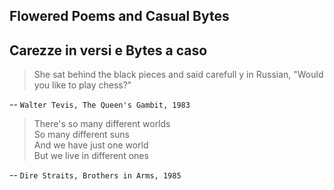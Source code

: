 ## Flowered Poems and Casual Bytes  
## Carezze in versi e Bytes a caso  
  
> She sat behind the black pieces and said carefull y in Russian, "Would you like to play chess?"  
  
-- `Walter Tevis, The Queen's Gambit, 1983`  
  
> There's so many different worlds  
> So many different suns  
> And we have just one world  
> But we live in different ones  
  
-- `Dire Straits, Brothers in Arms, 1985`  
